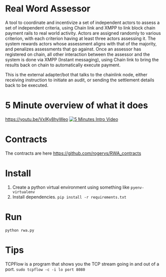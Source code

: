 # Real Word Assessor

A tool to coordinate and incentivize a set of independent actors to assess a set of independent criteria, using Chain link and XMPP to link block chain payment rails to real world activity.
Actors are assigned randomly to various criterion, with each criterion having at least three actors assessing it.
The system rewards actors whose assessment aligns with that of the majority, and penalizes assessments that go against.
Once an assessor has registered on chain, all other interaction between the assessor and the system is done via XMPP (Instant messaging), using Chain link to bring the results back on chain to automatically execute payment.

This is the external adapter/bot that talks to the chainlink node, either receiving instruction to initiate an audit, or sending the settlement details back to be executed.

# 5 Minute overview of what it does
https://youtu.be/VxIKy8hyWeo
[![5 Minutes Intro Video](https://img.youtube.com/vi/VxIKy8hyWeo/0.jpg)](https://www.youtube.com/watch?v=VxIKy8hyWeo)

# Contracts
The contracts are here https://github.com/rogervs/RWA_contracts

# Install
1. Create a python virtual environment using something like `pyenv-virtualenv`
2. Install dependencies. `pip install -r requirements.txt`

# Run
`python rwa.py`

# Tips
TCPFlow is a program that shows you the TCP stream going in and out of a port.
`sudo tcpflow -c -i lo port 8080`
